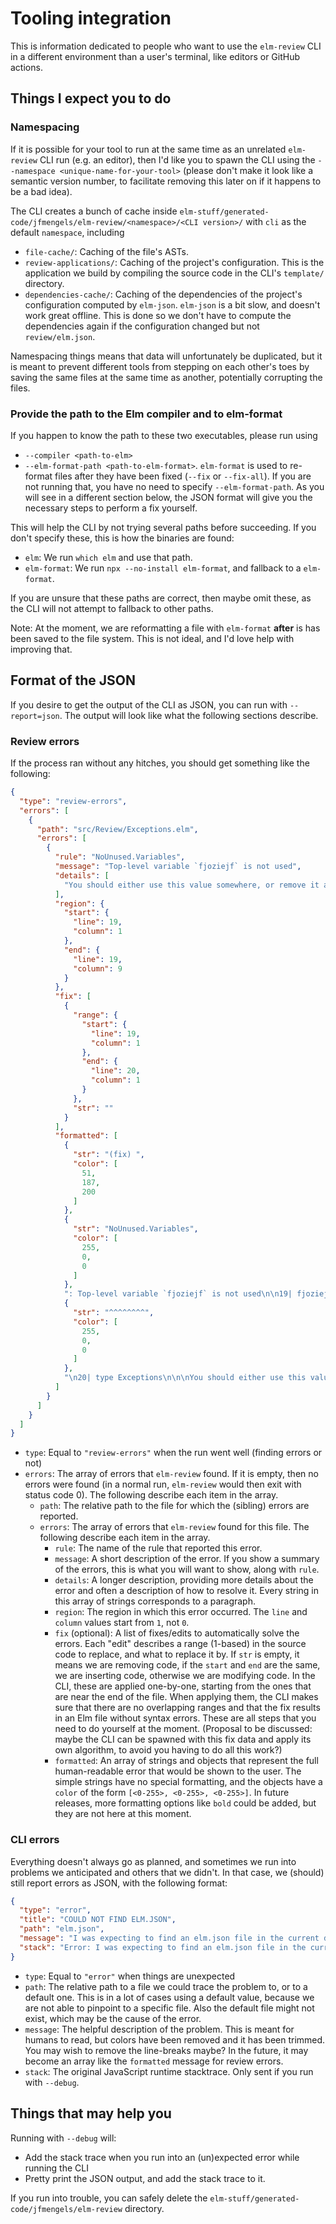 # Tooling integration

This is information dedicated to people who want to use the `elm-review` CLI in a different
environment than a user's terminal, like editors or GitHub actions.

## Things I expect you to do

### Namespacing

If it is possible for your tool to run at the same time as an unrelated `elm-review` CLI run (e.g. an editor), then I'd like you to spawn the CLI using the `--namespace <unique-name-for-your-tool>` (please don't make it look like a semantic version number, to facilitate removing this later on if it happens to be a bad idea).

The CLI creates a bunch of cache inside `elm-stuff/generated-code/jfmengels/elm-review/<namespace>/<CLI version>/` with `cli` as the default `namespace`, including
- `file-cache/`: Caching of the file's ASTs.
- `review-applications/`: Caching of the project's configuration. This is the application we build by compiling the source code in the CLI's `template/` directory.
- `dependencies-cache/`: Caching of the dependencies of the project's configuration computed by `elm-json`. `elm-json` is a bit slow, and doesn't work great offline. This is done so we don't have to compute the dependencies again if the configuration changed but not `review/elm.json`.

Namespacing things means that data will unfortunately be duplicated, but it is meant to prevent different tools from stepping on each other's toes by saving the same files at the same time as another, potentially corrupting the files.

### Provide the path to the Elm compiler and to elm-format

If you happen to know the path to these two executables, please run using
  - `--compiler <path-to-elm>`
  - `--elm-format-path <path-to-elm-format>`. `elm-format` is used to re-format files after they have been fixed (`--fix` or `--fix-all`). If you are not running that, you have no need to specify `--elm-format-path`. As you will see in a different section below, the JSON format will give you the necessary steps to perform a fix yourself.

This will help the CLI by not trying several paths before succeeding. If you don't specify these, this is how the binaries are found:
  - `elm`: We run `which elm` and use that path.
  - `elm-format`: We run `npx --no-install elm-format`, and fallback to a `elm-format`.

If you are unsure that these paths are correct, then maybe omit these, as the CLI
will not attempt to fallback to other paths.

Note: At the moment, we are reformatting a file with `elm-format` **after** is has been saved to the file system. This is not ideal, and I'd love help with improving that.

## Format of the JSON

If you desire to get the output of the CLI as JSON, you can run with `--report=json`. The output will look like what the following sections describe.

### Review errors

If the process ran without any hitches, you should get something like the following:

```json
{
  "type": "review-errors",
  "errors": [
    {
      "path": "src/Review/Exceptions.elm",
      "errors": [
        {
          "rule": "NoUnused.Variables",
          "message": "Top-level variable `fjoziejf` is not used",
          "details": [
            "You should either use this value somewhere, or remove it at the location I pointed at."
          ],
          "region": {
            "start": {
              "line": 19,
              "column": 1
            },
            "end": {
              "line": 19,
              "column": 9
            }
          },
          "fix": [
            {
              "range": {
                "start": {
                  "line": 19,
                  "column": 1
                },
                "end": {
                  "line": 20,
                  "column": 1
                }
              },
              "str": ""
            }
          ],
          "formatted": [
            {
              "str": "(fix) ",
              "color": [
                51,
                187,
                200
              ]
            },
            {
              "str": "NoUnused.Variables",
              "color": [
                255,
                0,
                0
              ]
            },
            ": Top-level variable `fjoziejf` is not used\n\n19| fjoziejf=1\n    ",
            {
              "str": "^^^^^^^^",
              "color": [
                255,
                0,
                0
              ]
            },
            "\n20| type Exceptions\n\n\nYou should either use this value somewhere, or remove it at the location I pointed at."
          ]
        }
      ]
    }
  ]
}
```

- `type`: Equal to `"review-errors"` when the run went well (finding errors or not)
- `errors`: The array of errors that `elm-review` found. If it is empty, then no errors were found (in a normal run, `elm-review` would then exit with status code 0). The following describe each item in the array.
  - `path`: The relative path to the file for which the (sibling) errors are reported.
  - `errors`: The array of errors that `elm-review` found for this file. The following describe each item in the array.
    - `rule`: The name of the rule that reported this error.
    - `message`: A short description of the error. If you show a summary of the errors, this is what you will want to show, along with `rule`.
    - `details`: A longer description, providing more details about the error and often a description of how to resolve it. Every string in this array of strings corresponds to a paragraph.
    - `region`: The region in which this error occurred. The `line` and `column` values start from `1`, not `0`.
    - `fix` (optional): A list of fixes/edits to automatically solve the errors. Each "edit" describes a range (1-based) in the source code to replace, and what to replace it by. If `str` is empty, it means we are removing code, if the `start` and `end` are the same, we are inserting code, otherwise we are modifying code.
    In the CLI, these are applied one-by-one, starting from the ones that are near the end of the file. When applying them, the CLI makes sure that there are no overlapping ranges and that the fix results in an Elm file without syntax errors. These are all steps that you need to do yourself at the moment.
    (Proposal to be discussed: maybe the CLI can be spawned with this fix data and apply its own algorithm, to avoid you having to do all this work?)
    - `formatted`: An array of strings and objects that represent the full human-readable error that would be shown to the user. The simple strings have no special formatting, and the objects have a `color` of the form `[<0-255>, <0-255>, <0-255>]`. In future releases, more formatting options like `bold` could be added, but they are not here at this moment.


### CLI errors

Everything doesn't always go as planned, and sometimes we run into problems we anticipated and others that we didn't.
In that case, we (should) still report errors as JSON, with the following format:

```json
{
  "type": "error",
  "title": "COULD NOT FIND ELM.JSON",
  "path": "elm.json",
  "message": "I was expecting to find an elm.json file in the current directory or one of its parents, but I did not find one.\n\nIf you wish to run elm-review from outside your project,\ntry re-running it with --elmjson <path-to-elm.json>.",
  "stack": "Error: I was expecting to find an elm.json file in the current directory or one of its parents, but I did not find one.\n\nIf you wish to run elm-review from outside your project,\ntry re-running it with --elmjson <path-to-elm.json>.\n    at Object.projectToReview (/home/jeroen/dev/node-elm-review/lib/options.js:46:13)\n    at Object.build (/home/jeroen/dev/node-elm-review/lib/build.js:42:35)\n    at runElmReview (/home/jeroen/dev/node-elm-review/lib/main.js:62:41)\n    at module.exports (/home/jeroen/dev/node-elm-review/lib/main.js:105:3)\n    at Object.<anonymous> (/home/jeroen/dev/node-elm-review/bin/elm-review:3:23)\n    at Module._compile (internal/modules/cjs/loader.js:1144:30)\n    at Object.Module._extensions..js (internal/modules/cjs/loader.js:1164:10)\n    at Module.load (internal/modules/cjs/loader.js:993:32)\n    at Function.Module._load (internal/modules/cjs/loader.js:892:14)\n    at Function.executeUserEntryPoint [as runMain] (internal/modules/run_main.js:71:12)"
}
```

- `type`: Equal to `"error"` when things are unexpected
- `path`: The relative path to a file we could trace the problem to, or to a default one. This is in a lot of cases using a default value, because we are not able to pinpoint to a specific file. Also the default file might not exist, which may be the cause of the error.
- `message`: The helpful description of the problem. This is meant for humans to read, but colors have been removed and it has been trimmed. You may wish to remove the line-breaks maybe? In the future, it may become an array like the `formatted` message for review errors.
- `stack`: The original JavaScript runtime stacktrace. Only sent if you run with `--debug`.

## Things that may help you

Running with `--debug` will:
- Add the stack trace when you run into an (un)expected error while running the CLI
- Pretty print the JSON output, and add the stack trace to it.

If you run into trouble, you can safely delete the `elm-stuff/generated-code/jfmengels/elm-review` directory.
